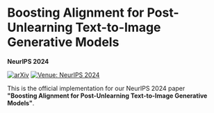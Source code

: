 # Boosting Alignment for Post-Unlearning Text-to-Image Generative Models

**NeurIPS 2024**

[![arXiv](https://img.shields.io/badge/arXiv-2301.10120-red.svg)](--)
[![Venue: NeurIPS 2024](https://img.shields.io/badge/Venue-NeurIPS%202024-blue.svg)](https://nips.cc/)


This is the official implementation for our NeurIPS 2024 paper  
**"Boosting Alignment for Post-Unlearning Text-to-Image Generative Models"**.
